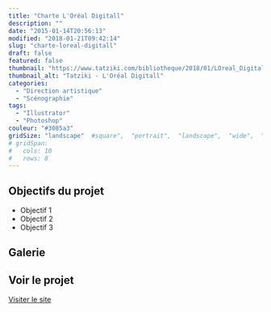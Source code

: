 ```yaml
---
title: "Charte L'Oréal Digitall"
description: ""
date: "2015-01-14T20:56:13"
modified: "2018-01-21T09:42:14"
slug: "charte-loreal-digitall"
draft: false
featured: false
thumbnail: "https://www.tatziki.com/bibliotheque/2018/01/LOreal_Digitall-charte.jpg"
thumbnail_alt: "Tatziki - L'Oréal Digitall"
categories:
  - "Direction artistique"
  - "Scénographie"
tags:
  - "Illustrator"
  - "Photoshop"
couleur: "#3085a3"
gridSize: "landscape"  #square",  "portrait",  "landscape",  "wide",  "tall",  "feat",  "mini",
# gridSpan:
#   cols: 10
#   rows: 8
---
```


## Objectifs du projet

<!-- TODO: Ajouter les objectifs depuis ACF -->
- Objectif 1
- Objectif 2
- Objectif 3

## Galerie

<!-- TODO: Ajouter les images du projet -->

## Voir le projet

[Visiter le site](https://www.tatziki.com/charte-loreal-digitall/)
